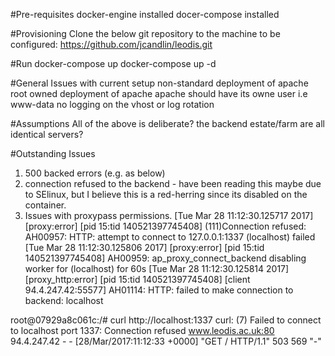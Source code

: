 #Pre-requisites 
docker-engine installed
docer-compose installed

#Provisioning
Clone the below git repository to the machine to be configured:
https://github.com/jcandlin/leodis.git

#Run docker-compose up
docker-compose up -d

#General Issues with current setup
non-standard deployment of apache
root owned deployment of apache
apache should have its owne user i.e www-data
no logging on the vhost or log rotation

#Assumptions
All of the above is deliberate?
the backend estate/farm are all identical servers?

#Outstanding Issues
1. 500 backed errors (e.g. as below)
1. connection refused to the backend - have been reading this maybe due to SElinux, but I believe this is a red-herring since its disabled on the container.
2. Issues with proxypass permissions.
[Tue Mar 28 11:12:30.125717 2017] [proxy:error] [pid 15:tid 140521397745408] (111)Connection refused: AH00957: HTTP: attempt to connect to 127.0.0.1:1337 (localhost) failed
[Tue Mar 28 11:12:30.125806 2017] [proxy:error] [pid 15:tid 140521397745408] AH00959: ap_proxy_connect_backend disabling worker for (localhost) for 60s
[Tue Mar 28 11:12:30.125814 2017] [proxy_http:error] [pid 15:tid 140521397745408] [client 94.4.247.42:55577] AH01114: HTTP: failed to make connection to backend: localhost

root@07929a8c061c:/# curl http://localhost:1337
curl: (7) Failed to connect to localhost port 1337: Connection refused
www.leodis.ac.uk:80 94.4.247.42 - - [28/Mar/2017:11:12:33 +0000] "GET / HTTP/1.1" 503 569 "-"
